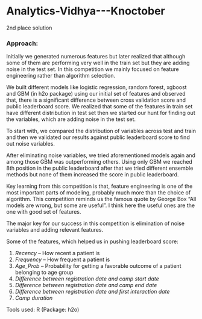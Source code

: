 # Analytics-Vidhya---Knoctober
2nd place solution

### Approach:

Initially we generated numerous features but later realized that although some of them are performing very well in the train set but they are adding noise in the test set. In this competition we mainly focused on feature engineering rather than algorithm selection. 

We built different models like logistic regression, random forest, xgboost and GBM (in h2o package) using our initial set of features and observed that, there is a significant difference between cross validation score and public leaderboard score. We realized that some of the features in train set have different distribution in test set then we started our hunt for finding out the variables, which are adding noise in the test set.

To start with, we compared the distribution of variables across test and train and then we validated our results against public leaderboard score to find out noise variables.

After eliminating noise variables, we tried aforementioned models again and among those GBM was outperforming others. Using only GBM we reached 8th position in the public leaderboard after that we tried different ensemble methods but none of them increased the score in public leaderboard.

Key learning from this competition is that, feature engineering is one of the most important parts of modeling, probably much more than the choice of algorithm. This competition reminds us the famous quote by George Box “All models are wrong, but some are useful”. I think here the useful ones are the one with good set of features.

The major key for our success in this competition is elimination of noise variables and adding relevant features.

Some of the features, which helped us in pushing leaderboard score:

1)	*Recency* – How recent a patient is
2)	*Frequency* – How frequent a patient is
3)	*Age_Prob* – Probability for getting a favorable outcome of a patient belonging to age group
4)	*Difference between registration date and camp start date*
5)	*Difference between registration date and camp end date*
6)	*Difference between registration date and first interaction date*
7)	*Camp duration*


Tools used: R (Package: h2o)




